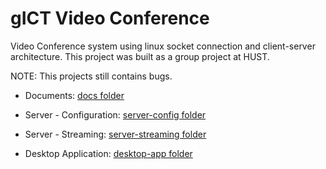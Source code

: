 # gICT Video Conference

Video Conference system using linux socket connection and client-server architecture. This project was built as a group project at HUST.

NOTE: This projects still contains bugs.

- Documents: [docs folder](docs/)

- Server - Configuration: [server-config folder](server-config/)

- Server - Streaming: [server-streaming folder](server-config/)

- Desktop Application: [desktop-app folder](server-config/)

